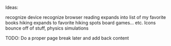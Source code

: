 Ideas:

recognize device
recognize browser
reading expands into list of my favorite books
hiking expands to favorite hiking spots
board games... etc.
Icons bounce off of stuff, physics simulations

TODO:
Do a proper page break later and add back content
